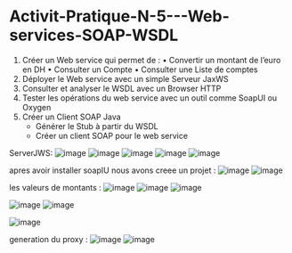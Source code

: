 # Activit-Pratique-N-5---Web-services-SOAP-WSDL

1. Créer un Web service qui permet de : • Convertir un montant de l’euro en DH
    • Consulter un Compte
    • Consulter une Liste de comptes
2. Déployer le Web service avec un simple Serveur JaxWS
3. Consulter et analyser le WSDL avec un Browser HTTP
4. Tester les opérations du web service avec un outil comme SoapUI ou Oxygen
5. Créer un Client SOAP Java
      - Générer le Stub à partir du WSDL
      - Créer un client SOAP pour le web service


ServerJWS: 
![image](https://github.com/SanaeHelen/Activit-Pratique-N-5---Web-services-SOAP-WSDL/assets/136022070/f2ae38b9-d37e-4f6f-93d5-455b5310ea71)
![image](https://github.com/SanaeHelen/Activit-Pratique-N-5---Web-services-SOAP-WSDL/assets/136022070/6fee4002-e218-4bf6-88ee-f4f96274126e)
![image](https://github.com/SanaeHelen/Activit-Pratique-N-5---Web-services-SOAP-WSDL/assets/136022070/98495054-54eb-4401-a8fc-f5bfec0c209f)
![image](https://github.com/SanaeHelen/Activit-Pratique-N-5---Web-services-SOAP-WSDL/assets/136022070/0ff89fcb-e5e5-4ed2-99e5-2e5b81457df1)
![image](https://github.com/SanaeHelen/Activit-Pratique-N-5---Web-services-SOAP-WSDL/assets/136022070/2284b58c-1e63-4678-a4a4-db92a1b19c29)



apres avoir installer soapIU  nous avons creee un projet : 
![image](https://github.com/SanaeHelen/Activit-Pratique-N-5---Web-services-SOAP-WSDL/assets/136022070/eca728d9-112b-4795-b324-ab742e3cb457)
![image](https://github.com/SanaeHelen/Activit-Pratique-N-5---Web-services-SOAP-WSDL/assets/136022070/a1461381-3b6c-4e73-a33c-b26d3d6b18eb)

les valeurs de montants : 
![image](https://github.com/SanaeHelen/Activit-Pratique-N-5---Web-services-SOAP-WSDL/assets/136022070/efef1bd0-63f1-4777-b31a-6d4fb9805273)
![image](https://github.com/SanaeHelen/Activit-Pratique-N-5---Web-services-SOAP-WSDL/assets/136022070/23d084e0-be48-4424-80a8-0f9eeeb946bd)
![image](https://github.com/SanaeHelen/Activit-Pratique-N-5---Web-services-SOAP-WSDL/assets/136022070/a306cb46-8a6e-4091-8d8f-bd1612ee4f7b)

![image](https://github.com/SanaeHelen/Activit-Pratique-N-5---Web-services-SOAP-WSDL/assets/136022070/80e261f8-ef26-43f6-a033-c47c77bd2ec1)
![image](https://github.com/SanaeHelen/Activit-Pratique-N-5---Web-services-SOAP-WSDL/assets/136022070/0ec735e4-bc18-480d-882d-b03f6d39cc82)

![image](https://github.com/SanaeHelen/Activit-Pratique-N-5---Web-services-SOAP-WSDL/assets/136022070/c37229d4-c98f-42e7-89fc-f1e30df10b37)


generation du proxy : 
![image](https://github.com/SanaeHelen/Activit-Pratique-N-5---Web-services-SOAP-WSDL/assets/136022070/370cdb05-f5a0-4df9-96bd-245d4794fe7d)
![image](https://github.com/SanaeHelen/Activit-Pratique-N-5---Web-services-SOAP-WSDL/assets/136022070/370cdb05-f5a0-4df9-96bd-245d4794fe7d)
















